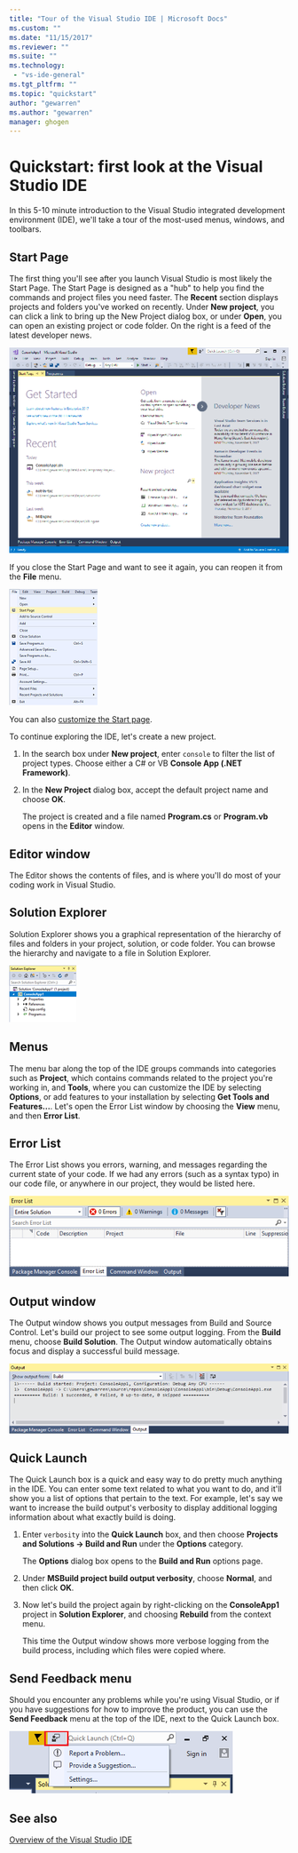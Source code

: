 ```yaml
---
title: "Tour of the Visual Studio IDE | Microsoft Docs"
ms.custom: ""
ms.date: "11/15/2017"
ms.reviewer: ""
ms.suite: ""
ms.technology:
 - "vs-ide-general"
ms.tgt_pltfrm: ""
ms.topic: "quickstart"
author: "gewarren"
ms.author: "gewarren"
manager: ghogen
---
```

# Quickstart: first look at the Visual Studio IDE

In this 5-10 minute introduction to the Visual Studio integrated development environment (IDE), we'll take a tour of the most-used menus, windows, and toolbars.

## Start Page

The first thing you'll see after you launch Visual Studio is most likely the Start Page. The Start Page is designed as a "hub" to help you find the commands and project files you need faster. The **Recent** section displays projects and folders you've worked on recently. Under **New project**, you can click a link to bring up the New Project dialog box, or under **Open**, you can open an existing project or code folder. On the right is a feed of the latest developer news.

![VS Start Page](media/quickstart-IDE-start-page.png)

If you close the Start Page and want to see it again, you can reopen it from the **File** menu.

![File menu](media/quickstart-IDE-file-menu.png)

You can also [customize the Start page](../ide/customizing-the-start-page-for-visual-studio.md).

To continue exploring the IDE, let's create a new project.

1. In the search box under **New project**, enter `console` to filter the list of project types. Choose either a C# or VB **Console App (.NET Framework)**.

1. In the **New Project** dialog box, accept the default project name and choose **OK**.

   The project is created and a file named **Program.cs** or **Program.vb** opens in the **Editor** window.

## Editor window

The Editor shows the contents of files, and is where you'll do most of your coding work in Visual Studio.

## Solution Explorer

Solution Explorer shows you a graphical representation of the hierarchy of files and folders in your project, solution, or code folder. You can browse the hierarchy and navigate to a file in Solution Explorer.

![Solution Explorer](media/quickstart-IDE-solution-explorer.png)

## Menus

The menu bar along the top of the IDE groups commands into categories such as **Project**, which contains commands related to the project you're working in, and **Tools**, where you can customize the IDE by selecting **Options**, or add features to your installation by selecting **Get Tools and Features...**. Let's open the Error List window by choosing the **View** menu, and then **Error List**.

## Error List

The Error List shows you errors, warning, and messages regarding the current state of your code. If we had any errors (such as a syntax typo) in our code file, or anywhere in our project, they would be listed here.

![Error List](media/quickstart-IDE-error-list.png)

## Output window

The Output window shows you output messages from Build and Source Control. Let's build our project to see some output logging. From the **Build** menu, choose **Build Solution**. The Output window automatically obtains focus and display a successful build message.

![Output Window](media/quickstart-IDE-output.png)

## Quick Launch

The Quick Launch box is a quick and easy way to do pretty much anything in the IDE. You can enter some text related to what you want to do, and it'll show you a list of options that pertain to the text. For example, let's say we want to increase the build output's verbosity to display additional logging information about what exactly build is doing.

1. Enter `verbosity` into the **Quick Launch** box, and then choose **Projects and Solutions -> Build and Run** under the **Options** category.

   The **Options** dialog box opens to the **Build and Run** options page.

1. Under **MSBuild project build output verbosity**, choose **Normal**, and then click **OK**.

1. Now let's build the project again by right-clicking on the **ConsoleApp1** project in **Solution Explorer**, and choosing **Rebuild** from the context menu.

   This time the Output window shows more verbose logging from the build process, including which files were copied where.

## Send Feedback menu

Should you encounter any problems while you're using Visual Studio, or if you have suggestions for how to improve the product, you can use the **Send Feedback** menu at the top of the IDE, next to the Quick Launch box.

![Send Feedback menu](media/quickstart-IDE-send-feedback.png)

## See also

[Overview of the Visual Studio IDE](../ide/visual-studio-ide.md)